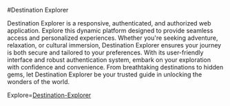 #Destination Explorer

Destination Explorer is a responsive, authenticated, and authorized web application. Explore this dynamic platform designed to provide seamless access and personalized experiences. Whether you're seeking adventure, relaxation, or cultural immersion, Destination Explorer ensures your journey is both secure and tailored to your preferences. With its user-friendly interface and robust authentication system, embark on your exploration with confidence and convenience. From breathtaking destinations to hidden gems, let Destination Explorer be your trusted guide in unlocking the wonders of the world.

Explore=<a href="https://destination-explorer.onrender.com">Destination-Explorer</a>


